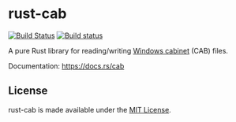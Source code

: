 # rust-cab

[![Build Status](https://travis-ci.com/mdsteele/rust-cab.svg?branch=master)](https://travis-ci.com/mdsteele/rust-cab)
[![Build status](https://ci.appveyor.com/api/projects/status/abl75nfimn327a6h?svg=true)](https://ci.appveyor.com/project/mdsteele/rust-cab)

A pure Rust library for reading/writing [Windows
cabinet](https://en.wikipedia.org/wiki/Cabinet_(file_format)) (CAB) files.

Documentation: https://docs.rs/cab

## License

rust-cab is made available under the
[MIT License](http://spdx.org/licenses/MIT.html).
